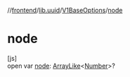 //[frontend](../../../index.md)/[lib.uuid](../index.md)/[V1BaseOptions](index.md)/[node](node.md)

# node

[js]\
open var [node](node.md): [ArrayLike](../../lib.tsstdlib/-array-like/index.md)&lt;[Number](https://kotlinlang.org/api/latest/jvm/stdlib/kotlin/-number/index.html)&gt;?
